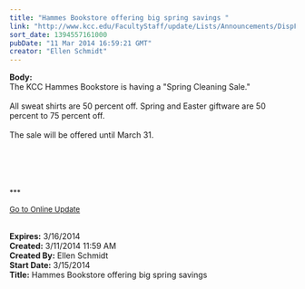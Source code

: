 ```yaml
---
title: "Hammes Bookstore offering big spring savings "
link: "http://www.kcc.edu/FacultyStaff/update/Lists/Announcements/DispForm.aspx?ID=1441"
sort_date: 1394557161000
pubDate: "11 Mar 2014 16:59:21 GMT"
creator: "Ellen Schmidt"
---
```


<div><b>Body:</b> <div class="ExternalClass27F4213E555C452EA31F6E862BE2023C">
<div>The KCC Hammes Bookstore is having a &quot;Spring Cleaning Sale.&quot;</div>
<div> </div>
<div>All sweat shirts are 50 percent off. Spring and Easter giftware are 50 percent to 75 percent off.</div>
<div> </div>
<div>The sale will be offered until March 31.</div>
<div> </div>
<div> </div>
<div> </div>
<div> </div>
<div> </div>
<div>
<div></div>
<div></div>
<div></div>
<div>
<div><font size="2">***</font></div>
<p><font size="2"><a href="/FacultyStaff/update/Pages/dailyupdate.aspx">Go to Online Update</a></font></p>
<p><font size="2"></font></p></div></div>
<div> </div></div></div>
<div><b>Expires:</b> 3/16/2014</div>
<div><b>Created:</b> 3/11/2014 11:59 AM</div>
<div><b>Created By:</b> Ellen Schmidt</div>
<div><b>Start Date:</b> 3/15/2014</div>
<div><b>Title:</b> Hammes Bookstore offering big spring savings </div>
